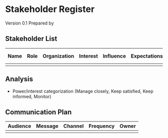 # Stakeholder Register

Version 0.1
Prepared by <author>
<organization>
<date created>

## Stakeholder List
| Name | Role | Organization | Interest | Influence | Expectations | Communication Preference |
|------|------|--------------|----------|-----------|--------------|--------------------------|
|      |      |              |          |           |              |                          |

## Analysis
- Power/interest categorization (Manage closely, Keep satisfied, Keep informed, Monitor)

## Communication Plan
| Audience | Message | Channel | Frequency | Owner |
|----------|--------|---------|-----------|-------|
|          |        |         |           |       |
